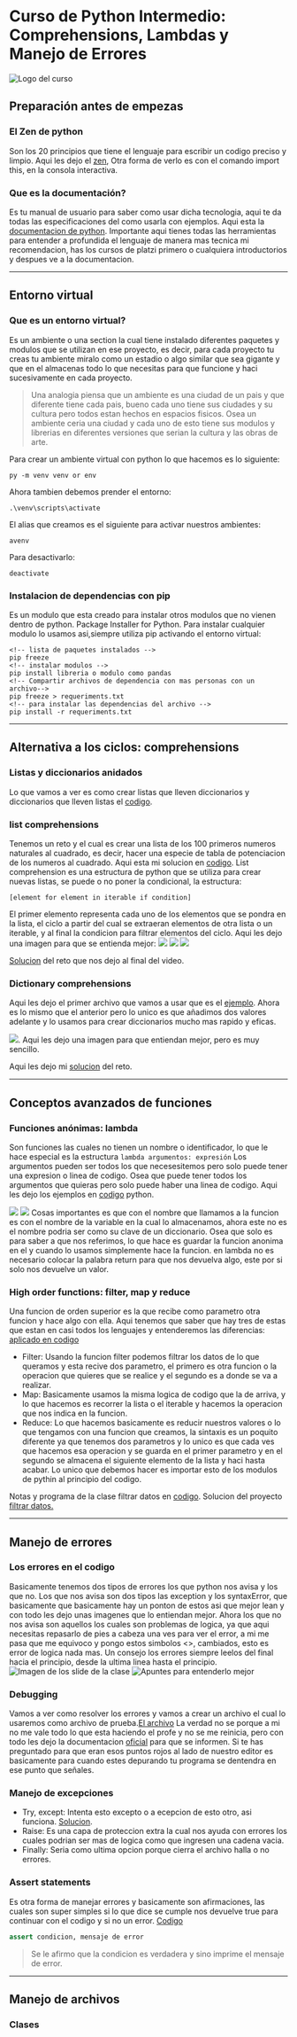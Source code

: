 # Curso de Python Intermedio: Comprehensions, Lambdas y Manejo de Errores

![Logo del curso](https://static.platzi.com/cdn-cgi/image/width=768,quality=50,format=auto/media/achievements/badge-intermedio-de-python-d0d16518-5edd-450a-b2a9-0710bded1494.png)

## Preparación antes de empezas

### El Zen de python

Son los 20 principios que tiene el lenguaje para escribir un codigo preciso y limpio. Aqui les dejo el [zen](https://peps.python.org/pep-0020/), Otra forma de verlo es con el comando import this, en la consola interactiva.

### Que es la documentación?

Es tu manual de usuario para saber como usar dicha tecnologia, aqui te da todas las especificaciones del como usarla con ejemplos. Aqui esta la [documentacion de python](https://docs.python.org/3/). Importante aqui tienes todas las herramientas para entender a profundida el lenguaje de manera mas tecnica mi recomendacion, has los cursos de platzi primero o cualquiera introductorios y despues ve a la documentacion.

---

## Entorno virtual

### Que es un entorno virtual?

Es un ambiente o una section la cual tiene instalado diferentes paquetes y modulos que se utilizan en ese proyecto, es decir, para cada proyecto tu creas tu ambiente miralo como un estadio o algo similar que sea gigante y que en el almacenas todo lo que necesitas para que funcione y haci sucesivamente en cada proyecto.

> Una analogia piensa que un ambiente es una ciudad de un pais y que diferente tiene cada pais, bueno cada uno tiene sus ciudades y su cultura pero todos estan hechos en espacios fisicos. Osea un ambiente ceria una ciudad y cada uno de esto tiene sus modulos y librerias en diferentes versiones que serian la cultura y las obras de arte.

Para crear un ambiente virtual con python lo que hacemos es lo siguiente:

`py -m venv venv or env`

Ahora tambien debemos prender el entorno:

`.\venv\scripts\activate`

El alias que creamos es el siguiente para activar nuestros ambientes:

`avenv`

Para desactivarlo:

`deactivate`

### Instalacion de dependencias con pip

Es un modulo que esta creado para instalar otros modulos que no vienen dentro de python. Package Installer for Python.
Para instalar cualquier modulo lo usamos asi,siempre utiliza pip activando el entorno virtual:

``` console
<!-- lista de paquetes instalados -->
pip freeze
<!-- instalar modulos -->
pip install libreria o modulo como pandas
<!-- Compartir archivos de dependencia con mas personas con un archivo-->
pip freeze > requeriments.txt
<!-- para instalar las dependencias del archivo -->
pip install -r requeriments.txt
```

---

## Alternativa a los ciclos: comprehensions

### Listas y diccionarios anidados

Lo que vamos a ver es como crear listas que lleven diccionarios y diccionarios que lleven listas el [codigo](list_and_dicts.py).

### list comprehensions

Tenemos un reto y el cual es crear una lista de los 100 primeros numeros naturales al cuadrado, es decir, hacer una especie de tabla de potenciacion de los numeros al cuadrado. Aqui esta mi solucion en [codigo](./numeros_cuadrado.py).
List comprehension es una estructura de python que se utiliza para crear nuevas listas, se puede o no poner la condicional, la estructura:

`[element for element in iterable if condition]`

El primer elemento representa cada uno de los elementos que se pondra en la lista, el ciclo a partir del cual se extraeran elementos de otra lista o un iterable, y al final la condicion para filtrar elementos del ciclo.
Aqui les dejo una imagen para que se entienda mejor:
![](https://miro.medium.com/max/2980/1*zJ0XfN1fkWSvll2Bg8o46g.png)
![](https://static.platzi.com/media/user_upload/List_comprehensions1-bacd6262-4bc3-40c8-8c71-3da952e30b41.jpg)
![](https://static.platzi.com/media/user_upload/List_comprehensions2-665fd48c-97a6-4ddb-939f-a0afcf5b8eda.jpg)

[Solucion](reto1.py) del reto que nos dejo al final del video.

### Dictionary comprehensions

Aqui les dejo el primer archivo que vamos a usar que es el [ejemplo](dicts_compre.py). Ahora es lo mismo que el anterior pero lo unico es que añadimos dos valores adelante y lo usamos para crear diccionarios mucho mas rapido y eficas.

![](https://static.platzi.com/media/user_upload/List_Dict_Comprehensions-478137d2-d3b8-4509-be4d-29eb0e455e8a.jpg). Aqui les dejo una imagen para que entiendan mejor, pero es muy sencillo.

Aqui les dejo mi [solucion](reto2.py) del reto.

---

## Conceptos avanzados de funciones

### Funciones anónimas: lambda

Son funciones las cuales no tienen un nombre o identificador, lo que le hace especial es la estructura
`lambda argumentos: expresión`
Los argumentos pueden ser todos los que necesesitemos pero solo puede tener una expresion o linea de codigo. Osea que puede tener todos los argumentos que quieras pero solo puede haber una linea de codigo. Aqui les dejo los ejemplos en [codigo](anonima_func.py) python.

![](https://runestone.academy/runestone/books/published/fopp/_images/lambda.gif)
![](https://i1.faceprep.in/Companies-1/python-lambda-functions-new.png)
Cosas importantes es que con el nombre que llamamos a la funcion es con el nombre de la variable en la cual lo almacenamos, ahora este no es el nombre podria ser como su clave de un diccionario. Osea que solo es para saber a que nos referimos, lo que hace es guardar la funcion anonima en el y cuando lo usamos simplemente hace la funcion. en lambda no es necesario colocar la palabra return para que nos devuelva algo, este por si solo nos devuelve un valor.

### High order functions: filter, map y reduce

Una funcion de orden superior es la que recibe como parametro otra funcion y hace algo con ella. Aqui tenemos que saber que hay tres de estas que estan en casi todos los lenguajes y entenderemos las diferencias: [aplicado en codigo](high_func.py)

- Filter:
  Usando la funcion filter podemos filtrar los datos de lo que queramos y esta recive dos parametro, el primero es otra funcion o la operacion que quieres que se realice y el segundo es a donde se va a realizar.
- Map:
  Basicamente usamos la misma logica de codigo que la de arriva, y lo que hacemos es recorrer la lista o el iterable y hacemos la operacion que nos indica en la funcion.
- Reduce:
  Lo que hacemos basicamente es reducir nuestros valores o lo que tengamos con una funcion que creamos, la sintaxis es un poquito diferente ya que tenemos dos parametros y lo unico es que cada ves que hacemos esa operacion y se guarda en el primer parametro y en el segundo se almacena el siguiente elemento de la lista y haci hasta acabar. Lo unico que debemos hacer es importar esto de los modulos de pythin al principio del codigo.

Notas y programa de la clase filtrar datos en [codigo](filtrar_datos.py).
Solucion del proyecto [filtrar datos.](filtrar_challenge.py)

---

## Manejo de errores

### Los errores en el codigo

Basicamente tenemos dos tipos de errores los que python nos avisa y los que no.
Los que nos avisa son dos tipos las exception y los syntaxError, que basicamente que basicamente hay un ponton de estos asi que mejor lean y con todo les dejo unas imagenes que lo entiendan mejor.
Ahora los que no nos avisa son aquellos los cuales son problemas de logica, ya que aqui necesitas repasarlo de pies a cabeza una ves para ver el error, a mi me pasa que me equivoco y pongo estos simbolos <>, cambiados, esto es error de logica nada mas.
Un consejo los errores siempre leelos del final hacia el principio, desde la ultima linea hasta el principio.
![Imagen de los slide de la clase](https://static.platzi.com/media/user_upload/error-62a56437-8b39-4cd9-85da-0dac5854ee3d.jpg)
![Apuntes para entenderlo mejor](https://static.platzi.com/media/user_upload/image_362-3ab90bf4-92f4-46b4-8b81-43e4e36b6f8f.jpg)

### Debugging

Vamos a ver como resolver los errores y vamos a crear un archivo el cual lo usaremos como archivo de prueba.[El archivo](debugging.py)
La verdad no se porque a mi no me vale todo lo que esta haciendo el profe y no se me reinicia, pero con todo les dejo la documentacion [oficial](https://code.visualstudio.com/docs/python/debugging) para que se informen. Si te has preguntado para que eran esos puntos rojos al lado de nuestro editor es basicamente para cuando estes depurando tu programa se dentendra en ese punto que señales.

### Manejo de excepciones

- Try, except: Intenta esto excepto o a ecepcion de esto otro, asi funciona. [Solucion](excepciones.py).
- Raise: Es una capa de proteccion extra la cual nos ayuda con errores los cuales podrian ser mas de logica como que ingresen una cadena vacia.
- Finally: Seria como ultima opcion porque cierra el archivo halla o no errores.

### Assert statements

Es otra forma de manejar errores y basicamente son afirmaciones, las cuales son super simples si lo que dice se cumple nos devuelve true para continuar con el codigo y si no un error. [Codigo](afirmacion.py)

```py
assert condicion, mensaje de error
```

> Se le afirmo que la condicion es verdadera y sino imprime el mensaje de error.

---

## Manejo de archivos

### Clases